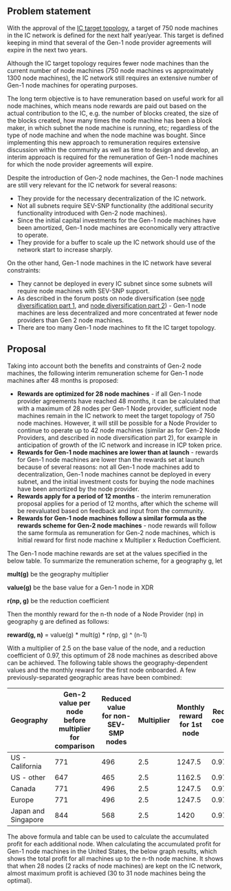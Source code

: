 ## Problem statement

With the approval of the [IC target topology](https://dashboard.internetcomputer.org/proposal/125549), a target of 750 node machines in the IC network is defined for the next half year/year. This target is defined keeping in mind that several of the Gen-1 node provider agreements will expire in the next two years.

Although the IC target topology requires fewer node machines than the current number of node machines (750 node machines vs approximately 1300 node machines), the IC network still requires an extensive number of Gen-1 node machines for operating purposes.

The long term objective is to have remuneration based on useful work for all node machines, which means node rewards are paid out based on the actual contribution to the IC, e.g. the number of blocks created, the size of the blocks created, how many times the node machine has been a block maker, in which subnet the node machine is running, etc; regardless of the type of node machine and when the node machine was bought. Since implementing this new approach to remuneration requires extensive discussion within the community as well as time to design and develop, an interim approach is required for the remuneration of Gen-1 node machines for which the node provider agreements will expire.

Despite the introduction of Gen-2 node machines, the Gen-1 node machines are still very relevant for the IC network for several reasons:

- They provide for the necessary decentralization of the IC network.
- Not all subnets require SEV-SNP functionality (the additional security functionality introduced with Gen-2 node machines).
- Since the initial capital investments for the Gen-1 node machines have been amortized, Gen-1 node machines are economically very attractive to operate.
- They provide for a buffer to scale up the IC network should use of the network start to increase sharply.

On the other hand, Gen-1 node machines in the IC network have several constraints:

- They cannot be deployed in every IC subnet since some subnets will require node machines with SEV-SNP support.
- As described in the forum posts on node diversification (see [node diversification part 1](https://forum.dfinity.org/t/ic-topology-series-node-diversification-part-i/23402), and [node diversification part 2](https://forum.dfinity.org/t/ic-topology-node-diversification-part-ii/23553)) - Gen-1 node machines are less decentralized and more concentrated at fewer node providers than Gen 2 node machines.
- There are too many Gen-1 node machines to fit the IC target topology.

## Proposal

Taking into account both the benefits and constraints of Gen-2 node machines, the following interim remuneration scheme for Gen-1 node machines after 48 months is proposed:

- **Rewards are optimized for 28 node machines** - if all Gen-1 node provider agreements have reached 48 months, it can be calculated that with a maximum of 28 nodes per Gen-1 Node provider, sufficient node machines remain in the IC network to meet the target topology of 750 node machines. However, it will still be possible for a Node Provider to continue to operate up to 42 node machines (similar as for Gen-2 Node Providers, and described in node diversification part 2), for example in anticipation of growth of the IC network and increase in ICP token price.
- **Rewards for Gen-1 node machines are lower than at launch** - rewards for Gen-1 node machines are lower than the rewards set at launch because of several reasons: not all Gen-1 node machines add to decentralization, Gen-1 node machines cannot be deployed in every subnet, and the initial investment costs for buying the node machines have been amortized by the node provider.
- **Rewards apply for a period of 12 months** - the interim remuneration proposal applies for a period of 12 months, after which the scheme will be reevaluated based on feedback and input from the community.
- **Rewards for Gen-1 node machines follow a similar formula as the rewards scheme for Gen-2 node machines** - node rewards will follow the same formula as remuneration for Gen-2 node machines, which is Initial reward for first node machine x Multiplier x Reduction Coefficient.

The Gen-1 node machine rewards are set at the values specified in the below table. To summarize the remuneration scheme, for a geography g, let

**mult(g)** be the geography multiplier

**value(g)** be the base value for a Gen-1 node in XDR

**r(np, g)** be the reduction coefficient

Then the monthly reward for the n-th node of a Node Provider (np) in geography g are defined as follows:

**reward(g, n)** = value(g) * mult(g) * r(np, g) ^ (n-1)

With a multiplier of 2.5 on the base value of the node, and a reduction coefficient of 0.97, this optimum of 28 node machines as described above can be achieved. The following table shows the geography-dependent values and the monthly reward for the first node onboarded. A few previously-separated geographic areas have been combined:

|Geography|Gen-2 value per node before multiplier for comparison|Reduced value for non- SEV-SMP nodes|Multiplier|Monthly reward for 1st node|Reduction coefficient r|
|---|---|---|---|---|---|
|US - California|771|496|2.5|1247.5|0.97|
|US - other|647|465|2.5|1162.5|0.97|
|Canada|771|496|2.5|1247.5|0.97|
|Europe|771|496|2.5|1247.5|0.97|
|Japan and Singapore|844|568|2.5|1420|0.97|

The above formula and table can be used to calculate the accumulated profit for each additional node. When calculating the accumulated profit for Gen-1 node machines in the United States, the below graph results, which shows the total profit for all machines up to the n-th node machine. It shows that when 28 nodes (2 racks of node machines) are kept on the IC network, almost maximum profit is achieved (30 to 31 node machines being the optimal).
